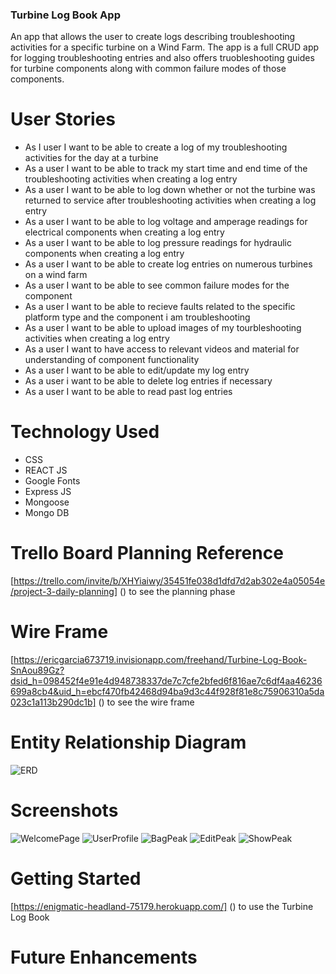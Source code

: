 
### Turbine Log Book App 
An app that allows the user to create logs describing troubleshooting activities for a specific turbine on a Wind Farm. The app is a full CRUD app for logging troubleshooting entries and also offers truobleshooting guides for turbine components along with common failure modes of those components.

# User Stories
- As I user I want to be able to create a log of my troubleshooting activities for the day at a turbine
- As a user I want to be able to track my start time and end time of the troubleshooting activities when creating a log entry
- As a user I want to be able to log down whether or not the turbine was returned to service after troubleshooting activities when creating a log entry
- As a user I want to be able to log voltage and amperage readings for electrical components when creating a log entry
- As a user I want to be able to log pressure readings for hydraulic components when creating a log entry
- As a user I want to be able to create log entries on numerous turbines on a wind farm
- As a user I want to be able to see common failure modes for the component
- As a user I want to be able to recieve faults related to the specific platform type and the component i am troubleshooting
- As a user I want to be able to upload images of my tourbleshooting activities when creating a log entry
- As a user I want to have access to relevant videos and material for understanding of component functionality
- As a user I want to be able to edit/update my log entry
- As a user i want to be able to delete log entries if necessary
- As a user I want to be able to read past log entries

# Technology Used
- CSS
- REACT JS
- Google Fonts
- Express JS
- Mongoose
- Mongo DB

# Trello Board Planning Reference
[https://trello.com/invite/b/XHYiaiwy/35451fe038d1dfd7d2ab302e4a05054e/project-3-daily-planning] () to see the planning phase

# Wire Frame
[https://ericgarcia673719.invisionapp.com/freehand/Turbine-Log-Book-SnAou89Gz?dsid_h=098452f4e91e4d948738337de7c7cfe2bfed6f816ae7c6df4aa46236699a8cb4&uid_h=ebcf470fb42468d94ba9d3c44f928f81e8c75906310a5da023c1a113b290dc1b] () to see the wire frame

# Entity Relationship Diagram
![ERD](tlfrontend/public/ERD.png)

# Screenshots
![WelcomePage](Public/Images/welcomePageScreenShot.png)
![UserProfile](Public/Images/userProfileScreenShot.png)
![BagPeak](Public/Images/bagNewPeakScreenShot.png)
![EditPeak](Public/Images/editPeakScreenShot.png)
![ShowPeak](Public/Images/showPeakScreenShot.png)

# Getting Started
[https://enigmatic-headland-75179.herokuapp.com/] () to use the Turbine Log Book

# Future Enhancements

